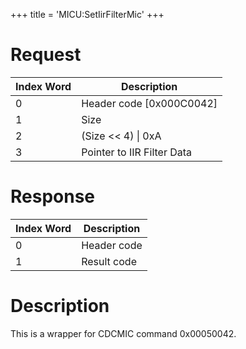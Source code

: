 +++
title = 'MICU:SetIirFilterMic'
+++

# Request

| Index Word | Description                |
|------------|----------------------------|
| 0          | Header code \[0x000C0042\] |
| 1          | Size                       |
| 2          | (Size \<\< 4) \| 0xA       |
| 3          | Pointer to IIR Filter Data |

# Response

| Index Word | Description |
|------------|-------------|
| 0          | Header code |
| 1          | Result code |

# Description

This is a wrapper for CDCMIC command 0x00050042.
